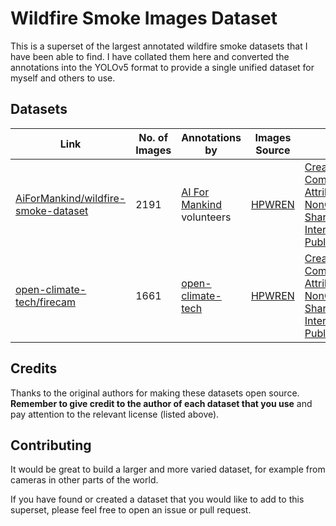 # Wildfire Smoke Images Dataset

This is a superset of the largest annotated wildfire smoke datasets that I have been able to find.
I have collated them here and converted the annotations into the YOLOv5 format to provide a single unified dataset for myself and others to use.

## Datasets

| Link | No. of Images | Annotations by  | Images Source | License |
| - | - | - | - | - |
| [AiForMankind/wildfire-smoke-dataset](https://github.com/aiformankind/wildfire-smoke-dataset) | 2191 | [AI For Mankind](https://github.com/aiformankind) volunteers | [HPWREN](https://hpwren.ucsd.edu/cameras/) | [Creative Commons Attribution-NonCommercial-ShareAlike 4.0 International Public License](https://creativecommons.org/licenses/by-nc-sa/4.0/legalcode) |
| [open-climate-tech/firecam](https://github.com/open-climate-tech/firecam/tree/master/datasets/2019a) | 1661 | [open-climate-tech](https://github.com/open-climate-tech) | [HPWREN](https://hpwren.ucsd.edu/cameras/) | [Creative Commons Attribution-NonCommercial-ShareAlike 4.0 International Public License](https://creativecommons.org/licenses/by-nc-sa/4.0/legalcode) |

## Credits

Thanks to the original authors for making these datasets open source. **Remember to give credit to the author of each dataset that you use** and pay attention to the relevant license (listed above).

## Contributing

It would be great to build a larger and more varied dataset, for example from cameras in other parts of the world.

If you have found or created a dataset that you would like to add to this superset, please feel free to open an issue or pull request.
